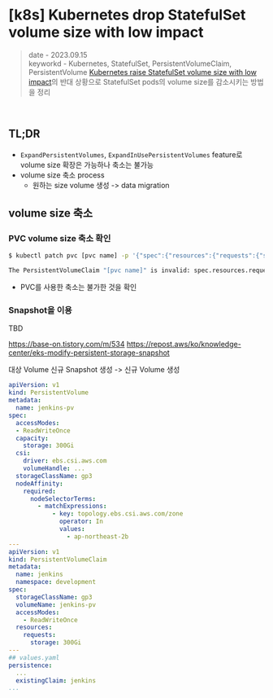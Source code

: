 # [k8s] Kubernetes drop StatefulSet volume size with low impact
> date - 2023.09.15  
> keyworkd - Kubernetes, StatefulSet, PersistentVolumeClaim, PersistentVolume
> [Kubernetes raise StatefulSet volume size with low impact](./kubernetes_raise_statefulset_volume_size_with_low_impact.md)의 반대 상황으로 StatefulSet pods의 volume size를 감소시키는 방법을 정리

<br>

## TL;DR
* `ExpandPersistentVolumes`, `ExpandInUsePersistentVolumes` feature로 volume size 확장은 가능하나 축소는 불가능  
* volume size 축소 process
  * 원하는 size volume 생성 -> data migration


## volume size 축소

### PVC volume size 축소 확인
```sh
$ kubectl patch pvc [pvc name] -p '{"spec":{"resources":{"requests":{"storage":"12Gi"}}}}'

The PersistentVolumeClaim "[pvc name]" is invalid: spec.resources.requests.storage: Forbidden: field can not be less than previous value
```
* PVC를 사용한 축소는 불가한 것을 확인

### Snapshot을 이용
TBD

https://base-on.tistory.com/m/534
https://repost.aws/ko/knowledge-center/eks-modify-persistent-storage-snapshot





대상 Volume
신규 Snapshot 생성 -> 신규 Volume 생성


```yaml
apiVersion: v1
kind: PersistentVolume
metadata:
  name: jenkins-pv
spec:
  accessModes:
  - ReadWriteOnce
  capacity:
    storage: 300Gi
  csi:
    driver: ebs.csi.aws.com
    volumeHandle: ...
  storageClassName: gp3
  nodeAffinity:
    required:
      nodeSelectorTerms:
        - matchExpressions:
            - key: topology.ebs.csi.aws.com/zone
              operator: In
              values:
                - ap-northeast-2b
---
apiVersion: v1
kind: PersistentVolumeClaim
metadata:
  name: jenkins
  namespace: development
spec:
  storageClassName: gp3
  volumeName: jenkins-pv
  accessModes:
    - ReadWriteOnce
  resources:
    requests:
      storage: 300Gi
---
## values.yaml
persistence:
  ...
  existingClaim: jenkins
...
```


